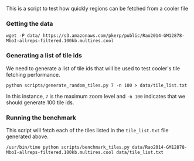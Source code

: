 This is a script to test how quickly regions can be fetched from a cooler file

### Getting the data

```
wget -P data/ https://s3.amazonaws.com/pkerp/public/Rao2014-GM12878-MboI-allreps-filtered.100kb.multires.cool
```

### Generating a list of tile ids

We need to generate a list of tile ids that will be used to test cooler's
tile fetching performance.

```
python scripts/generate_random_tiles.py 7 -n 100 > data/tile_list.txt
```

In this instance, `7` is the maximum zoom level and `-n 100` indicates that we should
generate 100 tile ids.

### Running the benchmark

This script will fetch each of the tiles listed in the `tile_list.txt` file generated above.

```
/usr/bin/time python scripts/benchmark_tiles.py data/Rao2014-GM12878-MboI-allreps-filtered.100kb.multires.cool data/tile_list.txt
```

